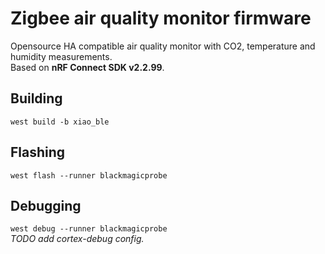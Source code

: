 # Zigbee air quality monitor firmware
Opensource HA compatible air quality monitor with CO2, temperature and humidity measurements.\
Based on **nRF Connect SDK v2.2.99**.

## Building
`west build -b xiao_ble`

## Flashing
`west flash --runner blackmagicprobe`

## Debugging
`west debug --runner blackmagicprobe`\
*TODO add cortex-debug config.*
